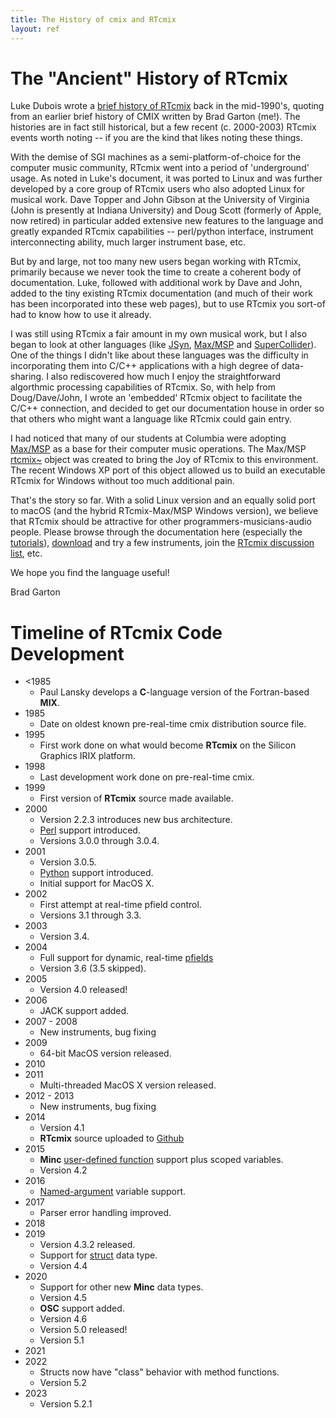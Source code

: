 ```yaml
---
title: The History of cmix and RTcmix
layout: ref
---
```


# <a name=history></a>The "Ancient" History of RTcmix

Luke Dubois wrote a [brief history of
RTcmix](http://music.columbia.edu/cmix/history.html) back in the
mid-1990's, quoting from an earlier brief history of CMIX written by
Brad Garton (me\!). The histories are in fact still historical, but a
few recent (c. 2000-2003) RTcmix events worth noting -- if you are the
kind that likes noting these things.

With the demise of SGI machines as a semi-platform-of-choice for the
computer music community, RTcmix went into a period of 'underground'
usage. As noted in Luke's document, it was ported to Linux and was
further developed by a core group of RTcmix users who also adopted Linux
for musical work. Dave Topper and John Gibson at the University of
Virginia (John is presently at Indiana University) and Doug Scott
(formerly of Apple, now retired) in particular added extensive new
features to the language and greatly expanded RTcmix capabilities --
perl/python interface, instrument interconnecting ability, much larger
instrument base, etc.

But by and large, not too many new users began working with RTcmix,
primarily because we never took the time to create a coherent body of
documentation. Luke, followed with additional work by Dave and John,
added to the tiny existing RTcmix documentation (and much of their work
has been incorporated into these web pages), but to use RTcmix you
sort-of had to know how to use it already.

I was still using RTcmix a fair amount in my own musical work, but I
also began to look at other languages (like
[JSyn](http://www.softsynth.com/jsyn/),
[Max/MSP](http://www.cycling74.com/products/maxmsp.html) and
[SuperCollider](http://www.audiosynth.com/)). One of the things I didn't
like about these languages was the difficulty in incorporating them into
C/C++ applications with a high degree of data-sharing. I also
rediscovered how much I enjoy the straightforward algorthmic processing
capabilities of RTcmix. So, with help from Doug/Dave/John, I wrote an
'embedded' RTcmix object to facilitate the C/C++ connection, and decided
to get our documentation house in order so that others who might want a
language like RTcmix could gain entry.

I had noticed that many of our students at Columbia were adopting
[Max/MSP](http://www.cycling74.com/products/maxmsp.html) as a base for
their computer music operations. The Max/MSP
[rtcmix\~](../rtcmix_/index.html) object was created to bring the Joy of
RTcmix to this environment. The recent Windows XP port of this object
allowed us to build an executable RTcmix for Windows without too much
additional pain.

That's the story so far. With a solid Linux version and an equally solid
port to macOS (and the hybrid RTcmix-Max/MSP Windows version), we
believe that RTcmix should be attractive for other
programmers-musicians-audio people. Please browse through the
documentation here (especially the
[tutorials](../tutorials/index.html)), [download](../rtcmix/index.html)
and try a few instruments, join the [RTcmix discussion
list](https://listserv.cuit.columbia.edu/scripts/wa.exe?SUBED1=rtcmix-discuss&A=1), etc.

We hope you find the language useful\!

Brad Garton

# <a name=timeline></a>Timeline of RTcmix Code Development

- \<1985
	* Paul Lansky develops a **C**-language version of the Fortran-based **MIX**.
- 1985
	* Date on oldest known pre-real-time cmix distribution source file.
- 1995
	* First work done on what would become **RTcmix** on the Silicon Graphics IRIX platform.
- 1998
	* Last development work done on pre-real-time cmix.
- 1999
	* First version of **RTcmix** source made available.
- 2000
	* Version 2.2.3 introduces new bus architecture.
	* [Perl](../tutorials/perl.html) support introduced.
	* Versions 3.0.0 through 3.0.4.
- 2001
	* Version 3.0.5.
	* [Python](../tutorials/python.html) support introduced.
	* Initial support for MacOS X.
- 2002
	* First attempt at real-time pfield control.
	* Versions 3.1 through 3.3.
- 2003
	* Version 3.4.
- 2004
	* Full support for dynamic, real-time [pfields](../tutorials/pfields.html)
	* Version 3.6 (3.5 skipped).
- 2005
	* Version 4.0 released!
- 2006
	* JACK support added.
- 2007 - 2008
	* New instruments, bug fixing
- 2009
	* 64-bit MacOS version released.
- 2010
- 2011
	* Multi-threaded MacOS X version released.
- 2012 - 2013
	* New instruments, bug fixing
- 2014
	* Version 4.1
	* **RTcmix** source uploaded to [Github](https://github.com/RTcmix)
- 2015
	* **Minc** <a href="../reference/scorefile/Minc.html#minc-functions">user-defined function</a> support plus scoped variables.
	* Version 4.2
- 2016
	* <a href="../reference/scorefile/Minc.html#command-line-named-args">Named-argument</a> variable support.
- 2017
	* Parser error handling improved.
- 2018
- 2019
	* Version 4.3.2 released.
	* Support for <a href="../reference/scorefile/Minc.html#struct">struct</a> data type.
	* Version 4.4
- 2020
	* Support for other new **Minc** data types.
	* Version 4.5
	* **OSC** support added.
	* Version 4.6
	* Version 5.0 released!
	* Version 5.1
- 2021
- 2022
	* Structs now have "class" behavior with method functions.
	* Version 5.2
- 2023
	* Version 5.2.1
